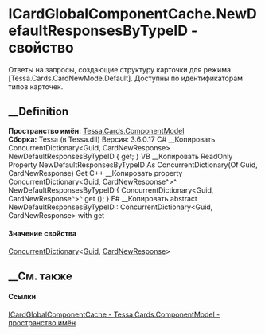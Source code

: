 # ICardGlobalComponentCache.NewDefaultResponsesByTypeID - свойство
Ответы на запросы, создающие структуру карточки для режима
[Tessa.Cards.CardNewMode.Default]. Доступны по идентификаторам типов карточек.
## __Definition
 **Пространство имён:**
[Tessa.Cards.ComponentModel](N_Tessa_Cards_ComponentModel.htm)  
 **Сборка:** Tessa (в Tessa.dll) Версия: 3.6.0.17
C# __Копировать
    ConcurrentDictionary<Guid, CardNewResponse> NewDefaultResponsesByTypeID { get; }
VB __Копировать
     ReadOnly Property NewDefaultResponsesByTypeID As ConcurrentDictionary(Of Guid, CardNewResponse)
    	Get
C++ __Копировать
    property ConcurrentDictionary<Guid, CardNewResponse^>^ NewDefaultResponsesByTypeID {
    	ConcurrentDictionary<Guid, CardNewResponse^>^ get ();
    }
F# __Копировать
     abstract NewDefaultResponsesByTypeID : ConcurrentDictionary<Guid, CardNewResponse> with get
#### Значение свойства
[ConcurrentDictionary](https://learn.microsoft.com/dotnet/api/system.collections.concurrent.concurrentdictionary-2)<[Guid](https://learn.microsoft.com/dotnet/api/system.guid),
[CardNewResponse](T_Tessa_Cards_CardNewResponse.htm)>
##  __См. также
#### Ссылки
[ICardGlobalComponentCache -
](T_Tessa_Cards_ComponentModel_ICardGlobalComponentCache.htm)
[Tessa.Cards.ComponentModel - пространство
имён](N_Tessa_Cards_ComponentModel.htm)
